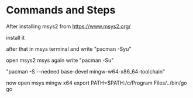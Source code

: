 # Commands and Steps

After installing msys2 from https://www.msys2.org/

install it

after that in msys terminal and write "pacman -Syu"

open msys2 msys again write "pacman -Su"

"pacman -S --nedeed base-devel mingw-w64-x86_64-toolchain"

now open msys mingw x64
export PATH=$PATH:/c/Program Files/../bin/go
go